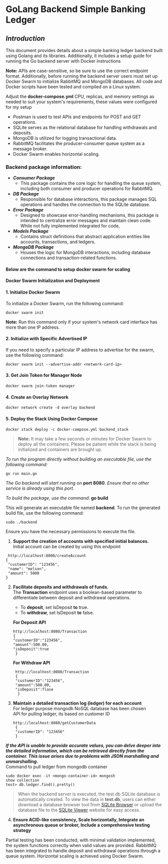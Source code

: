 # GoLang Backend Simple Banking Ledger 

## _Introduction_ 
This document provides details about a simple banking ledger backend built using Golang and its libraries. Additionally, it includes a setup guide for running the Go backend server with Docker instructions

**Note:** APIs are case-sensitive, so be sure to use the correct endpoint format.
Additionally, before running the backend server users must set up Docker Swarm to initialize RabbitMQ and MongoDB databases. All code and Docker scripts have been tested and compiled on a Linux system.

Adjust the **docker-compose.yml**  CPU, replicas, and memory settings as needed to suit your system's requirements, these values were configured for my setup

- Postman is used to test APIs and endpoints for POST and GET operations.
- SQLite serves as the relational database for handling withdrawals and deposits.
- MongoDB is utilized for logging transactional data.
- RabbitMQ facilitates the producer-consumer queue system as a message broker.
- Docker Swarm enables horizontal scaling.

### Backend package information:

- ***Consumer Package***
    - This package contains the core logic for handling the queue system, including both consumer and producer operations for RabbitMQ.
- ***DB Package***
    - Responsible for database interactions, this package manages SQL operations and handles the connection to the SQLite database.
- ***Error Package***
    - Designed to showcase error-handling mechanisms, this package is intended to   centralize error messages and maintain clean code. While not fully implemented integrated for code, 
- ***Models Package***
    - Contains struct definitions that abstract application entities like accounts,    transactions, and ledgers.
- ***MongoDB Package***
    - Houses the logic for MongoDB interactions, including database connections and transaction-related functions.

#### **Below are the command to setup docker swarm for scaling**

#### Docker Swarm Initialization and Deployment

#### 1. Initialize Docker Swarm
To initialize a Docker Swarm, run the following command:
```
docker swarm init
```
**Note:** Run this command only if your system's network card interface has more than one IP address.

#### 2. Initialize with Specific Advertised IP
If you need to specify a particular IP address to advertise for the swarm, use the following command:
```
docker swarm init --advertise-addr <network-card-ip>
```
#### 3. Get Join Token for Manager Node
```
docker swarm join-token manager
```
#### 4. Create an Overlay Network
```
docker network create -d overlay backend
```
#### 5. Deploy the Stack Using Docker Compose
```
docker stack deploy -c docker-compose.yml backend_stack
```
> **Note:** It may take a few seconds or minutes for Docker Swarm to deploy all the 
> containers. Please be patient while the stack is being initialized and containers are brought up.

_To run the program directly without building an executable file, use the following command:_

``` go run main.go ```

_The Go backend will start running on_ **port 8080**. _Ensure that no other service is already using this port._

_To build the package, use the command:_ **go build**

This will generate an executable file named **backend**. To run the generated build file, use the following command: 

``` sudo ./backend ```

Ensure you have the necessary permissions to execute the file.
1) **Support the creation of accounts with specified initial balances.**  
Initial account can be created by using this endpoint
```   
 http://localhost:8080/createAccount
{
 "customerID": "123456",
 "name": "melson",
 "amount": 5000
}
```
2) **Facilitate deposits and withdrawals of funds.**  
The **Transaction** endpoint uses a boolean-based parameter to differentiate between deposit and withdrawal operations.
    - To **deposit**, set IsDeposit **to** true.
    - To **withdraw**, set IsDeposit **to** false.
    
    **For Deposit API**
    ```
    http://localhost:8080/Transaction
    {
    "customerID":"123456",
    "amount":500.00,
    "isDeposit":true
     }
     ```

   **For Withdraw API**
   ```
    http://localhost:8080/Transaction
    {
    "customerID":"123456",
    "amount":500.00,
    "isDeposit":flase
     }
     ```
3) **Maintain a detailed transaction log (ledger) for each account**  
For ledger purpose mongodb NoSQL database has been chosen  
API for pulling ledger, its based on customer ID
   
   ```
   http://localhost:8080/getCustomerData
    {
    "customerID": "123456"
    }
    ```
**_If the API is unable to provide accurate values, you can delve deeper into the detailed information, which can be retrieved directly from the container. This issue arises due to problems with JSON marshalling and unmarshalling._**  \
Command to pull ledger from mongodb container

``` sudo docker exec -it <mongo-container-id> mongosh ```  
``` show collection ```  
``` test> db.ledger.find().pretty() ```

> When the backend server is executed, the test.db SQLite database is automatically created. To view the data in **test.db**, users can either download a database browser tool from [SQLite Browser](https://sqlitebrowser.org/) or upload the database file to the [SQLite Viewer](https://sqliteviewer.app/) website for easy access.

4) **Ensure ACID-like consistency, Scale horizontally, Integrate an asynchronous queue or broker, Include a comprehensive testing strategy**

Partial testing has been conducted, with minimal validation implemented, the system functions correctly when valid values are provided. RabbitMQ has been integrated to handle deposit and withdrawal operations through a queue system. Horizontal scaling is achieved using Docker Swarm. 


